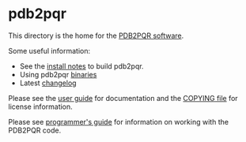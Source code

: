 pdb2pqr
============

This directory is the home for the [PDB2PQR software](http://www.poissonboltzmann.org/docs/structures-ready/).

Some useful information:
* See the [install notes](INSTALL.md) to build pdb2pqr.
* Using pdb2pqr [binaries](BINARY_README.md)
* Latest [changelog](ChangeLog.md)

Please see the [user guide](http://www.poissonboltzmann.org/docs/pdb2pqr-algorithm-description/) for documentation and the [COPYING file](COPYING) for license information.

Please see [programmer's guide](http://www.poissonboltzmann.org/docs/pdb2pqr-programmers/) for information on working with the PDB2PQR code.
